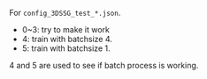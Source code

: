 
For `config_3DSSG_test_*.json`. 
- 0~3: try to make it work
- 4: train with batchsize 4.
- 5: train with batchsize 1.

4 and 5 are used to see if batch process is working.

